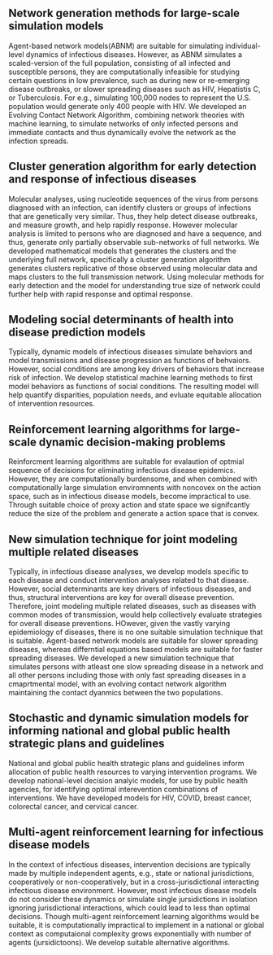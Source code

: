 

## Network generation methods for large-scale simulation models
Agent-based network models(ABNM) are suitable for simulating individual-level dynamics of infectious diseases. However, as ABNM simulates a scaled-version of the full population, consisting of all infected and susceptible persons, they are computationally infeasible for studying certain questions in low prevalence, such as during new or re-emerging disease outbreaks, or slower spreading diseases such as HIV, Hepatistis C, or Tuberculosis. For e.g., simulating 100,000 nodes to represent the U.S. population would generate only 400 people with HIV. We developed an Evolving Contact Network Algorithm, combining  network theories with machine learning, to simulate networks of only infected persons and immediate contacts and thus dynamically evolve the network as the infection spreads. 

## Cluster generation algorithm for early detection and response of infectious diseases
Molecular analyses, using nucleotide sequences of the virus from persons diagnosed with an infection, can identify clusters or groups of infections that are genetically very similar. Thus, they help detect disease outbreaks, and measure growth, and help rapidly response. However molecular analysis is limited to persons who are diagnosed and have a sequence, and thus, generate only partially observable sub-networks of full networks. We developed mathematical models that generates the clusters and the underlying full network, specifically a cluster generation algorithm  generates clusters replicative of those observed using molecular data and maps clusters to the full transmission network. Using  molecular methods for early detection and the model for understanding true size of network could further help with rapid response and optimal response. 

## Modeling social determinants of health into disease prediction models
Typically, dynamic models of infectious diseases simulate behaviors and model transmissions and disease progression as functions of behvaiors. However, social conditions are among key drivers of behaviors that increase risk of infection. We develop statistical machine learning methods to first model behaviors as functions of social conditions. The resulting model will help quantify disparities, population needs, and evluate equitable allocation of intervention resources. 

## Reinforcement learning algorithms for large-scale dynamic decision-making problems
Reinforcment learning algorithms are suitable for evalaution of optmial sequence of decisions for eliminating infectious disease epidemics. However, they are computationally burdensome, and when combined with computationally large simulation enviromnents with noncovex on the action space, such as in infectious disease models, become impractical to use. Through suitable choice of proxy action and state space we signifcantly reduce the size of the problem and generate a action space that is convex. 

## New simulation technique for joint modeling multiple related diseases 
Typically, in infectious disease analyses, we develop models specific to each disease and conduct intervention analyses related to that disease. However, social determinants are key drivers of infectious diseases, and thus, structural interventions are key for overall disease prevention. Therefore, joint modeling multiple related diseases, such as diseases with common modes of transmission, would help collectively evaluate strategies for overall disease preventions. HOwever, given the vastly varying epidemiology of diseases, there is no one suitable simulation technique that is suitable. Agent-based network models are suitable for slower spreading diseases, whereas differntial equations based models are suitable for faster spreading diseases. We developed a new simulation technique that simulates persons with atleast one slow spreading disease in a network and all other persons including those with only fast spreading diseases in a cmaprtmental model, with an evolving contact network algorithm maintaining the contact dyanmics between the two populations.

## Stochastic and dynamic simulation models for informing national and global public health strategic plans and guidelines
National and global public health strategic plans and guidelines inform allocation of public health resources to varying intervention programs. We develop national-level decision analyic models, for use by public health agencies, for identifying optimal interevention combinations of interventions. We have developed models for HIV, COVID, breast cancer, colorectal cancer, and cervical cancer. 

## Multi-agent reinforcement learning for infectious disease models
In the context of infectious diseases, intervention decisions are typically made by multiple independent agents, e.g., state or national jurisdictions, cooperatively or non-cooperatively, but in a cross-jurisdictional interacting infectious disease environment. However, most infectious disease models do not consider these dynamics or simulate single jursidictions in isolation ignoring jurisdictional interactions, which could lead to less than optimal decisions. Though multi-agent reinforcement learning algorithms would be suitable, it is computationally impractical to implement in a national or global context as computaional complexity grows exponentially with number of agents (jursidictoons). We develop suitable alternative algorithms.
